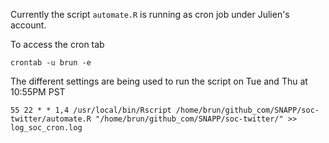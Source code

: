Currently the script `automate.R` is running as cron job under Julien's account.

To access the cron tab

```{bash}
crontab -u brun -e
```

The different settings are being used to run the script on Tue and Thu at 10:55PM PST

```{bash}
55 22 * * 1,4 /usr/local/bin/Rscript /home/brun/github_com/SNAPP/soc-twitter/automate.R "/home/brun/github_com/SNAPP/soc-twitter/" >> log_soc_cron.log
```

